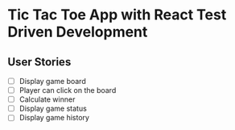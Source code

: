 # Tic Tac Toe App with React Test Driven Development

## User Stories
- [ ]  Display game board
- [ ]  Player can click on the board
- [ ]  Calculate winner
- [ ]  Display game status
- [ ]  Display game history